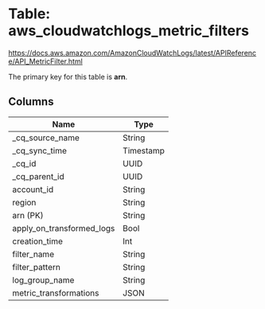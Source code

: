 # Table: aws_cloudwatchlogs_metric_filters

https://docs.aws.amazon.com/AmazonCloudWatchLogs/latest/APIReference/API_MetricFilter.html

The primary key for this table is **arn**.



## Columns
| Name          | Type          |
| ------------- | ------------- |
|_cq_source_name|String|
|_cq_sync_time|Timestamp|
|_cq_id|UUID|
|_cq_parent_id|UUID|
|account_id|String|
|region|String|
|arn (PK)|String|
|apply_on_transformed_logs|Bool|
|creation_time|Int|
|filter_name|String|
|filter_pattern|String|
|log_group_name|String|
|metric_transformations|JSON|
